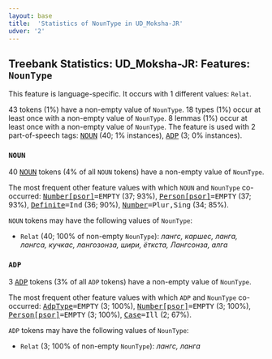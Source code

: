 ```yaml
---
layout: base
title:  'Statistics of NounType in UD_Moksha-JR'
udver: '2'
---
```


## Treebank Statistics: UD_Moksha-JR: Features: `NounType`

This feature is language-specific.
It occurs with 1 different values: `Relat`.

43 tokens (1%) have a non-empty value of `NounType`.
18 types (1%) occur at least once with a non-empty value of `NounType`.
8 lemmas (1%) occur at least once with a non-empty value of `NounType`.
The feature is used with 2 part-of-speech tags: <tt><a href="mdf_jr-pos-NOUN.html">NOUN</a></tt> (40; 1% instances), <tt><a href="mdf_jr-pos-ADP.html">ADP</a></tt> (3; 0% instances).

### `NOUN`

40 <tt><a href="mdf_jr-pos-NOUN.html">NOUN</a></tt> tokens (4% of all `NOUN` tokens) have a non-empty value of `NounType`.

The most frequent other feature values with which `NOUN` and `NounType` co-occurred: <tt><a href="mdf_jr-feat-Number-psor.html">Number[psor]</a></tt><tt>=EMPTY</tt> (37; 93%), <tt><a href="mdf_jr-feat-Person-psor.html">Person[psor]</a></tt><tt>=EMPTY</tt> (37; 93%), <tt><a href="mdf_jr-feat-Definite.html">Definite</a></tt><tt>=Ind</tt> (36; 90%), <tt><a href="mdf_jr-feat-Number.html">Number</a></tt><tt>=Plur,Sing</tt> (34; 85%).

`NOUN` tokens may have the following values of `NounType`:

* `Relat` (40; 100% of non-empty `NounType`): <em>лангс, каршес, ланга, лангса, кучкас, лангозонза, шири, ёткста, Лангсонза, алга</em>

### `ADP`

3 <tt><a href="mdf_jr-pos-ADP.html">ADP</a></tt> tokens (3% of all `ADP` tokens) have a non-empty value of `NounType`.

The most frequent other feature values with which `ADP` and `NounType` co-occurred: <tt><a href="mdf_jr-feat-AdpType.html">AdpType</a></tt><tt>=EMPTY</tt> (3; 100%), <tt><a href="mdf_jr-feat-Number-psor.html">Number[psor]</a></tt><tt>=EMPTY</tt> (3; 100%), <tt><a href="mdf_jr-feat-Person-psor.html">Person[psor]</a></tt><tt>=EMPTY</tt> (3; 100%), <tt><a href="mdf_jr-feat-Case.html">Case</a></tt><tt>=Ill</tt> (2; 67%).

`ADP` tokens may have the following values of `NounType`:

* `Relat` (3; 100% of non-empty `NounType`): <em>лангс, ланга</em>

